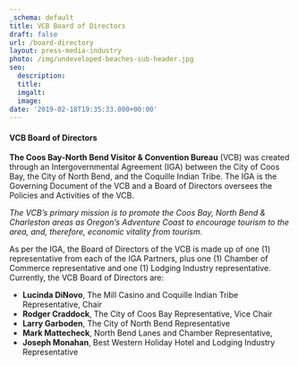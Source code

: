 ```yaml
---
_schema: default
title: VCB Board of Directors
draft: false
url: /board-directory
layout: press-media-industry
photo: /img/undeveloped-beaches-sub-header.jpg
seo:
  description:
  title:
  imgalt:
  image:
date: '2019-02-18T19:35:33.000+00:00'
---
```


#### VCB Board of Directors

**The Coos Bay-North Bend Visitor & Convention Bureau** (VCB) was created through an Intergovernmental Agreement (IGA) between the City of Coos Bay, the City of North Bend, and the Coquille Indian Tribe. The IGA is the Governing Document of the VCB and a Board of Directors oversees the Policies and Activities of the VCB.

*The VCB’s primary mission is to promote the Coos Bay, North Bend & Charleston areas as Oregon’s Adventure Coast to encourage tourism to the area, and, therefore, economic vitality from tourism.*

As per the IGA, the Board of Directors of the VCB is made up of one (1) representative from each of the IGA Partners, plus one (1) Chamber of Commerce representative and one (1) Lodging Industry representative. Currently, the VCB Board of Directors are:

* **Lucinda DiNovo**, The Mill Casino and Coquille Indian Tribe Representative, Chair
* **Rodger Craddock**, The City of Coos Bay Representative, Vice Chair
* **Larry Garboden**, The City of North Bend Representative
* **Mark Mattecheck**, North Bend Lanes and Chamber Representative,
* **Joseph Monahan**, Best Western Holiday Hotel and Lodging Industry Representative
